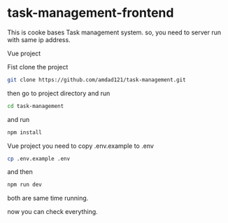 # task-management-frontend

This is cooke bases Task management system. so, you need to server run with same ip address.

Vue project

Fist clone the project

```sh
git clone https://github.com/amdad121/task-management.git
```

then go to project directory and run

```sh
cd task-management
```

and run

```sh
npm install
```

Vue project you need to copy .env.example to .env

```sh
cp .env.example .env
```

and then

```sh
npm run dev
```

both are same time running.

now you can check everything.
